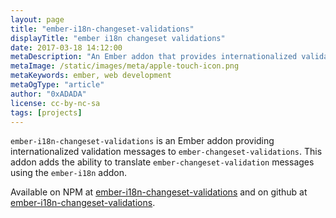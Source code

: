 ```yaml
---
layout: page
title: "ember-i18n-changeset-validations"
displayTitle: "ember i18n changeset validations"
date: 2017-03-18 14:12:00
metaDescription: "An Ember addon that provides internationalized validation messages to ember-changeset-validations"
metaImage: /static/images/meta/apple-touch-icon.png
metaKeywords: ember, web development
metaOgType: "article"
author: "0xADADA"
license: cc-by-nc-sa
tags: [projects]
---
```



`ember-i18n-changeset-validations` is an Ember addon providing internationalized
validation messages to `ember-changeset-validations`. This addon adds the ability to translate
`ember-changeset-validation` messages using the `ember-i18n` addon. 

Available on NPM at 
[ember-i18n-changeset-validations](https://www.npmjs.com/package/ember-i18n-changeset-validations) and
on github at [ember-i18n-changeset-validations](https://github.com/mirai-audio/ember-i18n-changeset-validations).

